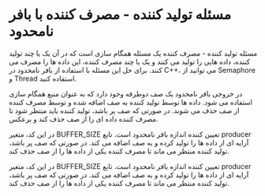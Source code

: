 <h1>مسئله تولید کننده - مصرف کننده با بافر نامحدود</h1>
<p>
  مسئله تولید کننده - مصرف کننده یک مسئله همگام سازی است که در آن یک یا چند تولید کننده، داده هایی را تولید می کنند و یک یا چند مصرف کننده، این داده ها را مصرف می کنند. برای حل این مسئله با استفاده از بافر نامحدود در C++، می توانید از Semaphore و Thread استفاده کنید.
  </p>
<p>
  در خروجی بافر نامحدود یک صف دوطرفه وجود دارد که به عنوان منبع همگام سازی استفاده می شود. داده ها توسط تولید کننده به صف اضافه شده و توسط مصرف کننده از صف حذف می شوند. در صورتی که صف پر باشد، تولید کننده باید منتظر شود تا مصرف کننده داده ای را از صف حذف کند و برعکس.
  </p>
  <p>
  در این کد، متغیر BUFFER_SIZE تعیین کننده اندازه بافر نامحدود است. تابع producer آرایه ای از داده ها را تولید کرده و به صف اضافه می کند. در صورتی که صف پر باشد، تولید کننده منتظر می ماند تا مصرف کننده یکی از داده ها را از صف حذف کند.

</p>
<p>
  در این کد، متغیر BUFFER_SIZE تعیین کننده اندازه بافر نامحدود است. تابع producer آرایه ای از داده ها را تولید کرده و به صف اضافه می کند. در صورتی که صف پر باشد، تولید کننده منتظر می ماند تا مصرف کننده یکی از داده ها را از صف حذف کند.

</p>
